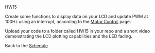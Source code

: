 HW15

Create some functions to display data on your LCD and update PWM at 100Hz using an interrupt, according to the [Motor Control](https://github.com/ndm736/ME433_2019/wiki/MotorControl) page.

Upload your code to a folder called HW15 in your repo and a short video demonstrating the LCD plotting capabilities and the LED fading.

Back to the [Schedule](https://github.com/ndm736/ME433_2019/wiki/Schedule)  